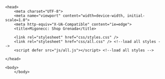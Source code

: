 
<html> 

	<head>
		<meta charset="UTF-8">
		<meta name="viewport" content="width=device-width, initial-scale=1.0"> 
		<meta http-equiv="X-UA-Compatible" content="ie=edge">
		<title>Migonecc: Shop Grenada</title>

		<link rel="stylesheet" href="css/styles.css" />
		<link rel="stylesheet" href="css/all.css" /> <!--load all styles -->
		<script defer src="js/all.js"></script> <!--load all styles -->

	</head>

	<body>
		</body>




</html>
